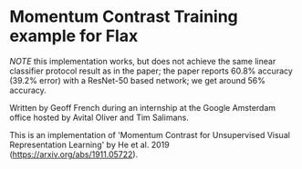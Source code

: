 # Momentum Contrast Training example for Flax

*NOTE* this implementation works, but does not achieve the same linear
classifier protocol result as in the paper; the paper reports 60.8% accuracy
(39.2% error) with a ResNet-50 based network; we get around 56% accuracy.

Written by Geoff French during an internship at the Google Amsterdam office
hosted by Avital Oliver and Tim Salimans.

This is an implementation of 'Momentum Contrast for Unsupervised Visual
Representation Learning' by He et al. 2019 (https://arxiv.org/abs/1911.05722).

